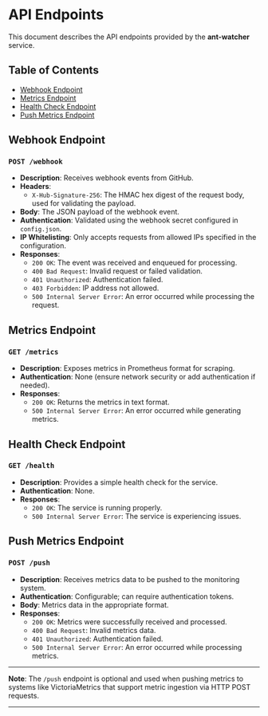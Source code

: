 # API Endpoints

This document describes the API endpoints provided by the **ant-watcher** service.

## Table of Contents

- [Webhook Endpoint](#webhook-endpoint)
- [Metrics Endpoint](#metrics-endpoint)
- [Health Check Endpoint](#health-check-endpoint)
- [Push Metrics Endpoint](#push-metrics-endpoint)

## Webhook Endpoint

### `POST /webhook`

- **Description**: Receives webhook events from GitHub.
- **Headers**:
  - `X-Hub-Signature-256`: The HMAC hex digest of the request body, used for validating the payload.
- **Body**: The JSON payload of the webhook event.
- **Authentication**: Validated using the webhook secret configured in `config.json`.
- **IP Whitelisting**: Only accepts requests from allowed IPs specified in the configuration.
- **Responses**:
  - `200 OK`: The event was received and enqueued for processing.
  - `400 Bad Request`: Invalid request or failed validation.
  - `401 Unauthorized`: Authentication failed.
  - `403 Forbidden`: IP address not allowed.
  - `500 Internal Server Error`: An error occurred while processing the request.

## Metrics Endpoint

### `GET /metrics`

- **Description**: Exposes metrics in Prometheus format for scraping.
- **Authentication**: None (ensure network security or add authentication if needed).
- **Responses**:
  - `200 OK`: Returns the metrics in text format.
  - `500 Internal Server Error`: An error occurred while generating metrics.

## Health Check Endpoint

### `GET /health`

- **Description**: Provides a simple health check for the service.
- **Authentication**: None.
- **Responses**:
  - `200 OK`: The service is running properly.
  - `500 Internal Server Error`: The service is experiencing issues.

## Push Metrics Endpoint

### `POST /push`

- **Description**: Receives metrics data to be pushed to the monitoring system.
- **Authentication**: Configurable; can require authentication tokens.
- **Body**: Metrics data in the appropriate format.
- **Responses**:
  - `200 OK`: Metrics were successfully received and processed.
  - `400 Bad Request`: Invalid metrics data.
  - `401 Unauthorized`: Authentication failed.
  - `500 Internal Server Error`: An error occurred while processing metrics.

---

**Note**: The `/push` endpoint is optional and used when pushing metrics to systems like VictoriaMetrics that support metric ingestion via HTTP POST requests.

---

